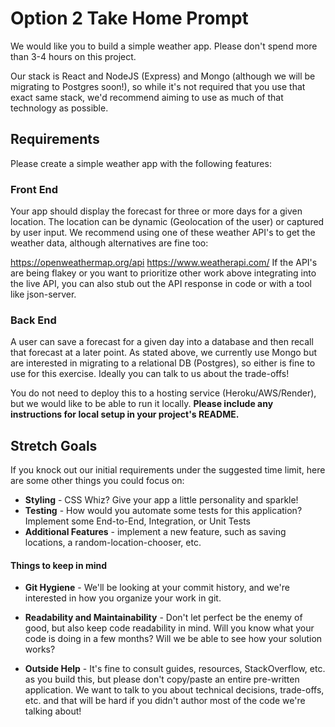 # Option 2 Take Home Prompt
We would like you to build a simple weather app. Please don't spend more than 3-4 hours on this project.

Our stack is React and NodeJS (Express) and Mongo (although we will be migrating to Postgres soon!), so while it's not required that you use that exact same stack, we'd recommend aiming to use as much of that technology as possible.

## Requirements
Please create a simple weather app with the following features:

### Front End

Your app should display the forecast for three or more days for a given location. The location can be dynamic (Geolocation of the user) or captured by user input. We recommend using one of these weather API's to get the weather data, although alternatives are fine too:

https://openweathermap.org/api
https://www.weatherapi.com/
If the API's are being flakey or you want to prioritize other work above integrating into the live API, you can also stub out the API response in code or with a tool like json-server.

### Back End

A user can save a forecast for a given day into a database and then recall that forecast at a later point. As stated above, we currently use Mongo but are interested in migrating to a relational DB (Postgres), so either is fine to use for this exercise. Ideally you can talk to us about the trade-offs!

You do not need to deploy this to a hosting service (Heroku/AWS/Render), but we would like to be able to run it locally. **Please include any instructions for local setup in your project's README.**

## Stretch Goals
If you knock out our initial requirements under the suggested time limit, here are some other things you could focus on:

- **Styling** - CSS Whiz? Give your app a little personality and sparkle!
- **Testing** - How would you automate some tests for this application? Implement some End-to-End, Integration, or Unit Tests
- **Additional Features** - implement a new feature, such as saving locations, a random-location-chooser, etc.


#### Things to keep in mind

- **Git Hygiene** - We'll be looking at your commit history, and we're interested in how you organize your work in git.

- **Readability and Maintainability** - Don't let perfect be the enemy of good, but also keep code readability in mind. Will you know what your code is doing in a few months? Will we be able to see how your solution works?

- **Outside Help** - It's fine to consult guides, resources, StackOverflow, etc. as you build this, but please don't copy/paste an entire pre-written application. We want to talk to you about technical decisions, trade-offs, etc. and that will be hard if you didn't author most of the code we're talking about!
